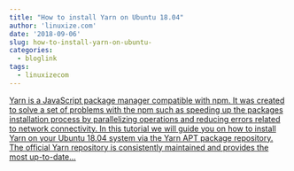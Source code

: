 ```yaml
---
title: "How to install Yarn on Ubuntu 18.04"
author: 'linuxize.com'
date: '2018-09-06'
slug: how-to-install-yarn-on-ubuntu-
categories:
  - bloglink
tags:
  - linuxizecom
---
```


[Yarn is a JavaScript package manager compatible with npm. It was created to solve a set of problems with the npm such as speeding up the packages installation process by parallelizing operations and reducing errors related to network connectivity. In this tutorial we will guide you on how to install Yarn on your Ubuntu 18.04 system via the Yarn APT package repository. The official Yarn repository is consistently maintained and provides the most up-to-date...<click to read more>](https://linuxize.com/post/how-to-install-yarn-on-ubuntu-18-04/)

